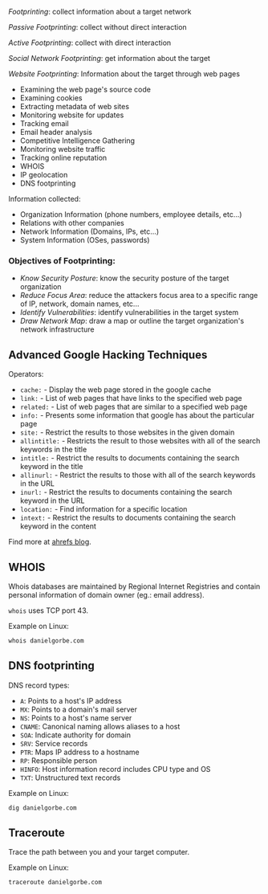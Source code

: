 *Footprinting*: collect information about a target network

*Passive Footprinting*: collect without direct interaction

*Active Footprinting*: collect with direct interaction

*Social Network Footprinting*: get information about the target

*Website Footprinting*: Information about the target through web pages
	
- Examining the web page's source code
- Examining cookies
- Extracting metadata of web sites
- Monitoring website for updates
- Tracking email
- Email header analysis
- Competitive Intelligence Gathering
- Monitoring website traffic
- Tracking online reputation
- WHOIS
- IP geolocation
- DNS footprinting 

Information collected:

- Organization Information (phone numbers, employee details, etc...)
- Relations with other companies
- Network Information (Domains, IPs, etc...)
- System Information (OSes, passwords)

### Objectives of Footprinting:

- *Know Security Posture*: know the security posture of the target organization
- *Reduce Focus Area*: reduce the attackers focus area to a specific range of IP, network, domain names, etc...
- *Identify Vulnerabilities*: identify vulnerabilities in the target system
- *Draw Network Map*: draw a map or outline the target organization's network infrastructure

## Advanced Google Hacking Techniques

Operators:

- `cache:` - Display the web page stored in the google cache
- `link:` - List of web pages that have links to the specified web page
- `related:` - List of web pages that are similar to a specified web page
- `info:` - Presents some information that google has about the particular page
- `site:` - Restrict the results to those websites in the given domain
- `allintitle:` - Restricts the result to those websites with all of the search  keywords in the title
- `intitle:` - Restrict the results to documents containing the search keyword in the title 
- `allinurl:` - Restrict the results to those with all of the search keywords in the URL
- `inurl:` - Restrict the results to documents containing the search keyword in the URL
- `location:` - Find information for a specific location
- `intext:` - Restrict the results to documents containing the search keyword in the content

Find more at [ahrefs blog](https://ahrefs.com/blog/google-advanced-search-operators/).

## WHOIS

Whois databases are maintained by Regional Internet Registries and
contain personal information of domain owner (eg.: email address).

`whois` uses TCP port 43.

Example on Linux:

``` bash
whois danielgorbe.com
```

## DNS footprinting

DNS record types:
- `A`: Points to a host's IP address
- `MX`: Points to a domain's mail server
- `NS`: Points to a host's name server
- `CNAME`: Canonical naming allows aliases to a host
- `SOA`: Indicate authority for domain
- `SRV`: Service records
- `PTR`: Maps IP address to a hostname
- `RP`:  Responsible person
- `HINFO`: Host information record includes CPU type and OS
- `TXT`: Unstructured text records

Example on Linux:

``` bash
dig danielgorbe.com
```

## Traceroute

Trace the path between you and your target computer.

Example on Linux:

``` bash
traceroute danielgorbe.com
```
